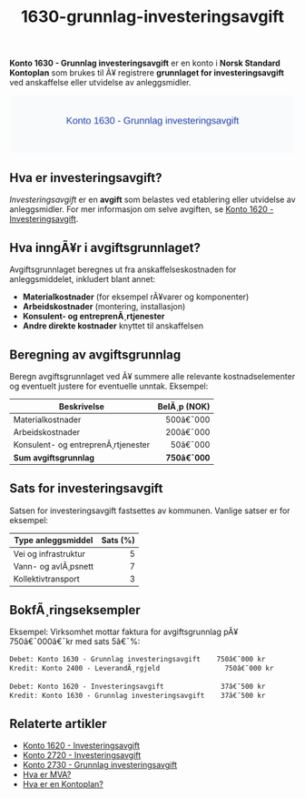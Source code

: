 ﻿---
title: "1630-grunnlag-investeringsavgift"
meta_title: "1630-grunnlag-investeringsavgift"
meta_description: '**Konto 1630 - Grunnlag investeringsavgift** er en konto i **Norsk Standard Kontoplan** som brukes til Ã¥ registrere **grunnlaget for investeringsavgift** ved a...'
slug: 1630-grunnlag-investeringsavgift
type: blog
layout: pages/single
---

**Konto 1630 - Grunnlag investeringsavgift** er en konto i **Norsk Standard Kontoplan** som brukes til Ã¥ registrere **grunnlaget for investeringsavgift** ved anskaffelse eller utvidelse av anleggsmidler.

![Illustrasjon av konto 1630 Grunnlag investeringsavgift](1630-grunnlag-investeringsavgift-image.svg)

## Hva er investeringsavgift?

*Investeringsavgift* er en **avgift** som belastes ved etablering eller utvidelse av anleggsmidler. For mer informasjon om selve avgiften, se [Konto 1620 - Investeringsavgift](/blogs/kontoplan/1620-investeringsavgift "Konto 1620 - Investeringsavgift").

## Hva inngÃ¥r i avgiftsgrunnlaget?

Avgiftsgrunnlaget beregnes ut fra anskaffelseskostnaden for anleggsmiddelet, inkludert blant annet:

* **Materialkostnader** (for eksempel rÃ¥varer og komponenter)
* **Arbeidskostnader** (montering, installasjon)
* **Konsulent- og entreprenÃ¸rtjenester**
* **Andre direkte kostnader** knyttet til anskaffelsen

## Beregning av avgiftsgrunnlag

Beregn avgiftsgrunnlaget ved Ã¥ summere alle relevante kostnadselementer og eventuelt justere for eventuelle unntak. Eksempel:

| Beskrivelse                           | BelÃ¸p (NOK)   |
|---------------------------------------|--------------:|
| Materialkostnader                     |   500â€¯000     |
| Arbeidskostnader                      |   200â€¯000     |
| Konsulent- og entreprenÃ¸rtjenester    |    50â€¯000     |
| **Sum avgiftsgrunnlag**               | **750â€¯000**   |

## Sats for investeringsavgift

Satsen for investeringsavgift fastsettes av kommunen. Vanlige satser er for eksempel:

| Type anleggsmiddel   | Sats (%)   |
|----------------------|-----------:|
| Vei og infrastruktur |      5     |
| Vann- og avlÃ¸psnett  |      7     |
| Kollektivtransport   |      3     |

## BokfÃ¸ringseksempler

Eksempel: Virksomhet mottar faktura for avgiftsgrunnlag pÃ¥ 750â€¯000â€¯kr med sats 5â€¯%:

```plaintext
Debet: Konto 1630 - Grunnlag investeringsavgift    750â€¯000 kr
Kredit: Konto 2400 - LeverandÃ¸rgjeld                750â€¯000 kr

Debet: Konto 1620 - Investeringsavgift              37â€¯500 kr
Kredit: Konto 1630 - Grunnlag investeringsavgift    37â€¯500 kr
```

## Relaterte artikler

* [Konto 1620 - Investeringsavgift](/blogs/kontoplan/1620-investeringsavgift "Konto 1620 - Investeringsavgift")
* [Konto 2720 - Investeringsavgift](/blogs/kontoplan/2720-investeringsavgift "Konto 2720 - Investeringsavgift")
* [Konto 2730 - Grunnlag investeringsavgift](/blogs/kontoplan/2730-grunnlag-investeringsavgift "Konto 2730 - Grunnlag investeringsavgift")
* [Hva er MVA?](/blogs/regnskap/hva-er-moms-mva "Hva er MVA? MVA-regnskapsfÃ¸ring og merverdiavgift")
* [Hva er en Kontoplan?](/blogs/regnskap/hva-er-kontoplan "Hva er en Kontoplan? Komplett Guide til Kontoplaner i Norsk Regnskap")
